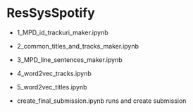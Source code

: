 # ResSysSpotify

* 1_MPD_id_trackuri_maker.ipynb

* 2_common_titles_and_tracks_maker.ipynb

* 3_MPD_line_sentences_maker.ipynb

* 4_word2vec_tracks.ipynb	
* 5_word2vec_titles.ipynb

* create_final_submission.ipynb
runs and create submission
